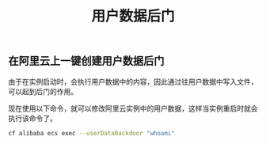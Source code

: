 ﻿---
title: 用户数据后门
---

## 在阿里云上一键创建用户数据后门

由于在实例启动时，会执行用户数据中的内容，因此通过往用户数据中写入文件，可以起到后门的作用。

现在使用以下命令，就可以修改阿里云实例中的用户数据，这样当实例重启时就会执行该命令了。

```bash
cf alibaba ecs exec --userDataBackdoor "whoami"
```

<Vssue />

<script>
export default {
    mounted () {
      this.$page.lastUpdated = "2023 年 7 月 1 日"
    }
  }
</script>